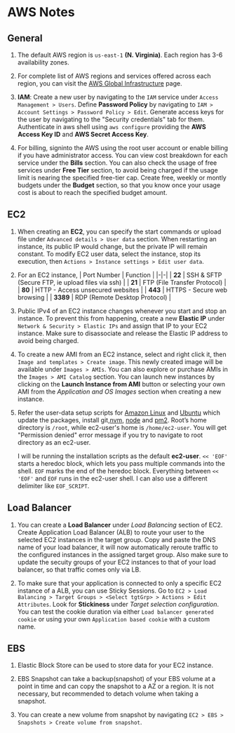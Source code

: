 # AWS Notes

## General

1.  The default AWS region is `us-east-1` **(N. Virginia)**. Each region has 3-6 availability zones.

2.  For complete list of AWS regions and services offered across each region, you can visit the [AWS Global Infrastructure](https://aws.amazon.com/about-aws/global-infrastructure/) page.

3.  **IAM**: Create a new user by navigating to the `IAM` service under `Access Management > Users`. Define **Password Policy** by navigating to `IAM > Account Settings > Password Policy > Edit`. Generate access keys for the user by navigating to the "Security credentials" tab for them. Authenticate in aws shell using `aws configure` providing the **AWS Access Key ID** and **AWS Secret Access Key**.

4.  For billing, signinto the AWS using the root user account or enable billing if you have administrator access. You can view cost breakdown for each service under the **Bills** section. You can also check the usage of free services under **Free Tier** section, to avoid being charged if the usage limit is nearing the specified free-tier cap. Create free, weekly or montly budgets under the **Budget** section, so that you know once your usage cost is about to reach the specified budget amount.


## EC2

1.  When creating an **EC2**, you can specify the start commands or upload file under `Advanced details > User data` section. When restarting an instance, its public IP would change, but the private IP will remain constant. To modify EC2 user data, select the instance, stop its execution, then `Actions > Instance settings > Edit user data`.

2.  For an EC2 instance,
    | Port Number | Function |
    |-|-|
    | **22** | SSH & SFTP (Secure FTP, ie upload files via ssh) |
    | **21** | FTP (File Transfer Protocol) |
    |  **80** | HTTP - Access unsecured websites |
    |  **443** | HTTPS - Secure web browsing |
    | **3389** | RDP (Remote Desktop Protocol) |

3.  Public IPv4 of an EC2 instance changes whenever you start and stop an instance. To prevent this from happening, create a new **Elastic IP** under `Network & Security > Elastic IPs` and assign that IP to your EC2 instance. Make sure to disassociate and release the Elastic IP address to avoid being charged.

4.  To create a new AMI from an EC2 instance, select and right click it, then `Image and templates > Create image`. This newly created image will be available under `Images > AMIs`. You can also explore or purchase AMIs in the `Images > AMI Catalog` section. You can launch new instances by clicking on the **Launch Instance from AMI** button or selecting your own AMI from the _Application and OS Images_ section when creating a new instance.

5.  Refer the user-data setup scripts for [Amazon Linux](./ec2_node_amazon-linux.sh) and [Ubuntu](./ec2_node_ubuntu.sh) which update the packages, install git,[nvm](https://github.com/nvm-sh/nvm), [node](https://nodejs.org/en) and [pm2](https://pm2.keymetrics.io/docs/usage/quick-start/). Root’s home directory is `/root`, while ec2-user's home is `/home/ec2-user`. You will get "Permission denied" error message if you try to navigate to root directory as an ec2-user.

    I will be running the installation scripts as the default **ec2-user**. `<< 'EOF'`	starts a heredoc block, which lets you pass multiple commands into the shell. `EOF` marks the end of the heredoc block. Everything between `<< 'EOF'` and `EOF` runs in the ec2-user shell. I can also use a different delimiter like `EOF_SCRIPT`.


## Load Balancer

1.  You can create a **Load Balancer** under _Load Balancing_ section of EC2. Create Application Load Balancer (ALB) to route your user to the selected EC2 instances in the target group. Copy and paste the DNS name of your load balancer, it will now automatically reroute traffic to the configured instances in the assigned target group.
    Also make sure to update the secuity groups of your EC2 instances to that of your load balancer, so that traffic comes only via LB.

2.  To make sure that your application is connected to only a specific EC2 instance of a ALB, you can use Sticky Sessions. Go to `EC2 > Load Balancing > Target Groups > <Select tgtGrp> > Actions > Edit Attributes`. Look for **Stickiness** under _Target selection configuration_. You can test the cookie duration via either `Load balancer generated cookie` or using your own `Application based cookie` with a custom name.


## EBS

1.  Elastic Block Store can be used to store data for your EC2 instance.

2.  EBS Snapshot can take a backup(snapshot) of your EBS volume at a point in time and can copy the snapshot to a AZ or a region. It is not necessary, but recommended to detach volume when taking a snapshot.

3. You can create a new volume from snapshot by navigating `EC2 > EBS > Snapshots > Create volume from snapshot`.
